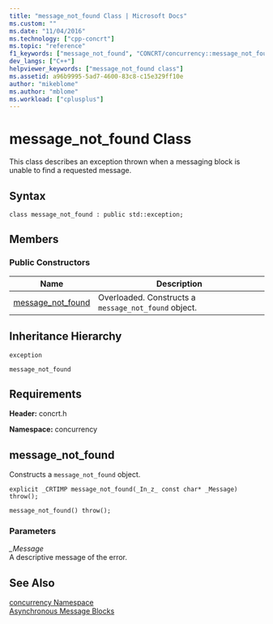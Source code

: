 ```yaml
---
title: "message_not_found Class | Microsoft Docs"
ms.custom: ""
ms.date: "11/04/2016"
ms.technology: ["cpp-concrt"]
ms.topic: "reference"
f1_keywords: ["message_not_found", "CONCRT/concurrency::message_not_found", "CONCRT/concurrency::message_not_found::message_not_found"]
dev_langs: ["C++"]
helpviewer_keywords: ["message_not_found class"]
ms.assetid: a96b9995-5ad7-4600-83c8-c15e329ff10e
author: "mikeblome"
ms.author: "mblome"
ms.workload: ["cplusplus"]
---
```

# message_not_found Class

This class describes an exception thrown when a messaging block is unable to find a requested message.

## Syntax

```
class message_not_found : public std::exception;
```

## Members

### Public Constructors

|Name|Description|
|----------|-----------------|
|[message_not_found](#ctor)|Overloaded. Constructs a `message_not_found` object.|

## Inheritance Hierarchy

`exception`

`message_not_found`

## Requirements

**Header:** concrt.h

**Namespace:** concurrency

##  <a name="ctor"></a> message_not_found

Constructs a `message_not_found` object.

```
explicit _CRTIMP message_not_found(_In_z_ const char* _Message) throw();

message_not_found() throw();
```

### Parameters

*_Message*<br/>
A descriptive message of the error.

## See Also

[concurrency Namespace](concurrency-namespace.md)<br/>
[Asynchronous Message Blocks](../../../parallel/concrt/asynchronous-message-blocks.md)

